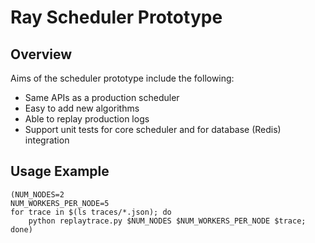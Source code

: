 # Ray Scheduler Prototype

## Overview

Aims of the scheduler prototype include the following:

- Same APIs as a production scheduler
- Easy to add new algorithms
- Able to replay production logs
- Support unit tests for core scheduler and for database (Redis) integration

## Usage Example

```
(NUM_NODES=2
NUM_WORKERS_PER_NODE=5
for trace in $(ls traces/*.json); do
    python replaytrace.py $NUM_NODES $NUM_WORKERS_PER_NODE $trace;
done)
```
